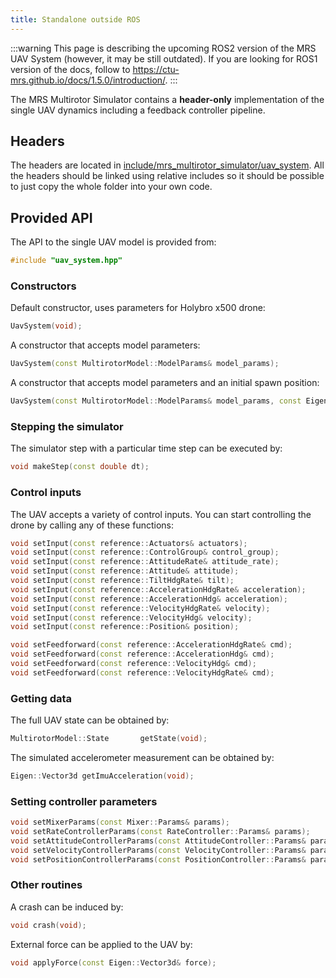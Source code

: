 ```yaml
---
title: Standalone outside ROS
---
```


:::warning
This page is describing the upcoming ROS2 version of the MRS UAV System (however, it may be still outdated). If you are looking for ROS1 version of the docs, follow to https://ctu-mrs.github.io/docs/1.5.0/introduction/.
:::

The MRS Multirotor Simulator contains a **header-only** implementation of the single UAV dynamics including a feedback controller pipeline.

## Headers

The headers are located in [include/mrs_multirotor_simulator/uav_system](https://github.com/ctu-mrs/mrs_multirotor_simulator/tree/ros2/include/mrs_multirotor_simulator/uav_system).
All the headers should be linked using relative includes so it should be possible to just copy the whole folder into your own code.

## Provided API

The API to the single UAV model is provided from:
```cpp
#include "uav_system.hpp"
```

### Constructors

Default constructor, uses parameters for Holybro x500 drone:
```cpp
UavSystem(void);
```

A constructor that accepts model parameters:
```cpp
UavSystem(const MultirotorModel::ModelParams& model_params);
```

A constructor that accepts model parameters and an initial spawn position:
```cpp
UavSystem(const MultirotorModel::ModelParams& model_params, const Eigen::Vector3d spawn_pos, const double spawn_heading);
```

### Stepping the simulator

The simulator step with a particular time step can be executed by:
```cpp
void makeStep(const double dt);
```

### Control inputs

The UAV accepts a variety of control inputs.
You can start controlling the drone by calling any of these functions:
```cpp
void setInput(const reference::Actuators& actuators);
void setInput(const reference::ControlGroup& control_group);
void setInput(const reference::AttitudeRate& attitude_rate);
void setInput(const reference::Attitude& attitude);
void setInput(const reference::TiltHdgRate& tilt);
void setInput(const reference::AccelerationHdgRate& acceleration);
void setInput(const reference::AccelerationHdg& acceleration);
void setInput(const reference::VelocityHdgRate& velocity);
void setInput(const reference::VelocityHdg& velocity);
void setInput(const reference::Position& position);

void setFeedforward(const reference::AccelerationHdgRate& cmd);
void setFeedforward(const reference::AccelerationHdg& cmd);
void setFeedforward(const reference::VelocityHdg& cmd);
void setFeedforward(const reference::VelocityHdgRate& cmd);
```

### Getting data

The full UAV state can be obtained by:
```cpp
MultirotorModel::State       getState(void);
```

The simulated accelerometer measurement can be obtained by:
```cpp
Eigen::Vector3d getImuAcceleration(void);
```

### Setting controller parameters

```cpp
void setMixerParams(const Mixer::Params& params);
void setRateControllerParams(const RateController::Params& params);
void setAttitudeControllerParams(const AttitudeController::Params& params);
void setVelocityControllerParams(const VelocityController::Params& params);
void setPositionControllerParams(const PositionController::Params& params);
```

### Other routines

A crash can be induced by:
```cpp
void crash(void);
```

External force can be applied to the UAV by:
```cpp
void applyForce(const Eigen::Vector3d& force);
```
